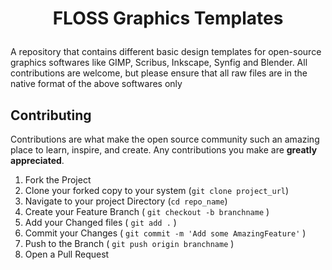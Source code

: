 # <p align="center"> FLOSS Graphics Templates </p>
A repository that contains different basic design templates for open-source graphics softwares like GIMP, Scribus, Inkscape, Synfig and Blender. All contributions are welcome, but please ensure that all raw files are in the native format of the above softwares only
<!-- CONTRIBUTING -->

## Contributing

Contributions are what make the open source community such an amazing place to learn, inspire, and create. Any contributions you make are **greatly appreciated**.

1. Fork the Project 
2. Clone your forked copy to your system (`git clone project_url`)
3. Navigate to your project Directory (`cd repo_name`)
4. Create your Feature Branch ( `git checkout -b branchname` )
6. Add your Changed files ( `git add .` )
7. Commit your Changes ( `git commit -m 'Add some AmazingFeature'` )
8. Push to the Branch ( `git push origin branchname` )
9. Open a Pull Request

